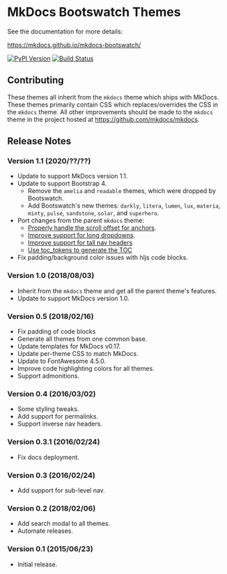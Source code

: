 # MkDocs Bootswatch Themes

See the documentation for more details:

https://mkdocs.github.io/mkdocs-bootswatch/

[![PyPI Version][pypi-v-image]][pypi-v-link]
[![Build Status][travis-image]][travis-link]

[pypi-v-image]: https://img.shields.io/pypi/v/mkdocs-bootswatch.svg
[pypi-v-link]: https://pypi.python.org/pypi/mkdocs-bootswatch
[travis-image]: https://img.shields.io/travis/mkdocs/mkdocs-bootswatch/master.svg
[travis-link]: https://travis-ci.org/mkdocs/mkdocs-bootswatch

## Contributing

These themes all inherit from the `mkdocs` theme which ships with MkDocs. These
themes primarily contain CSS which replaces/overrides the CSS in the `mkdocs`
theme.  All other improvements should be made to the `mkdocs` theme in the
project hosted at <https://github.com/mkdocs/mkdocs>.

## Release Notes

### Version 1.1 (2020/??/??)

* Update to support MkDocs version 1.1.
* Update to support Bootstrap 4.
    * Remove the `amelia` and `readable` themes, which were dropped by Bootswatch.
    * Add Bootswatch's new themes: `darkly`, `litera`, `lumen`, `lux`, `materia`,
      `minty`, `pulse`, `sandstone`, `solar`, and `superhero`.
* Port changes from the parent `mkdocs` theme:
    * [Properly handle the scroll offset for anchors](https://github.com/mkdocs/mkdocs/pull/1935).
    * [Improve support for long dropdowns](https://github.com/mkdocs/mkdocs/pull/1967).
    * [Improve support for tall nav headers](https://github.com/mkdocs/mkdocs/pull/1969)
    * [Use toc_tokens to generate the TOC](https://github.com/mkdocs/mkdocs/pull/1970)
* Fix padding/background color issues with hljs code blocks.

### Version 1.0 (2018/08/03)

* Inherit from the `mkdocs` theme and get all the parent theme's features.
* Update to support MkDocs version 1.0.

### Version 0.5 (2018/02/16)

* Fix padding of code blocks
* Generate all themes from one common base.
* Update templates for MkDocs v0.17.
* Update per-theme CSS to match MkDocs.
* Update to FontAwesome 4.5.0.
* Improve code highlighting colors for all themes.
* Support admonitions.

### Version 0.4 (2016/03/02)

* Some styling tweaks.
* Add support for permalinks.
* Support inverse nav headers.

### Version 0.3.1 (2016/02/24)

* Fix docs deployment.

### Version 0.3 (2016/02/24)

* Add support for sub-level nav.

### Version 0.2 (2018/02/06)

* Add search modal to all themes.
* Automate releases.

### Version 0.1 (2015/06/23)

* Initial release.
